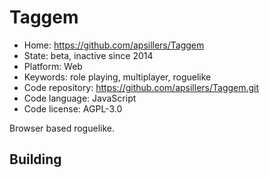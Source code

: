 # Taggem

- Home: https://github.com/apsillers/Taggem
- State: beta, inactive since 2014
- Platform: Web
- Keywords: role playing, multiplayer, roguelike
- Code repository: https://github.com/apsillers/Taggem.git
- Code language: JavaScript
- Code license: AGPL-3.0

Browser based roguelike.

## Building
